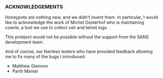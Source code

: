 ### ACKNOWLEDGEMENTS ###

Honeypots are nothing new, and we didn't invent them. In particular, I would like to 
acknowledge the work of Michel Oosterhof who is maintaining cowrie, a tool we use to
collect ssh and telnet logs.

This probject would not be possible without the support from the SANS development team.

And of course, our feerless testers who have provided feedback allowing me to fix many of the
bugs I introduced:

* Matthew Glennon
* Parth Maniar
